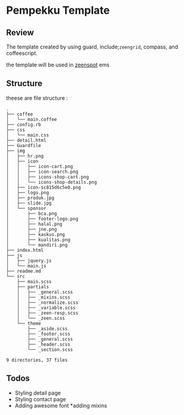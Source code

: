 # Pempekku Template

Review
------

The template created by using guard, include;`zeengrid`, compass, and coffeescript.

the template will be used in [zeenspot](http://zeenspot.com) ems

Structure
---------

theese are file structure : 

```
.
├── coffee
│   └── main.coffee
├── config.rb
├── css
│   └── main.css
├── detail.html
├── Guardfile
├── img
│   ├── hr.png
│   ├── icon
│   │   ├── icon-cart.png
│   │   ├── icon-search.png
│   │   ├── icons-shop-cart.png
│   │   └── icons-shop-details.png
│   ├── icon-sc815d6c5e0.png
│   ├── logo.png
│   ├── produk.jpg
│   ├── slide.jpg
│   └── sponsor
│       ├── bca.png
│       ├── footer-logo.png
│       ├── halal.png
│       ├── jne.png
│       ├── kaskus.png
│       ├── kualitas.png
│       └── mandiri.png
├── index.html
├── js
│   ├── jquery.js
│   └── main.js
├── readme.md
└── src
    ├── main.scss
    ├── partials
    │   ├── _general.scss
    │   ├── _mixins.scss
    │   ├── _normalize.scss
    │   ├── _variable.scss
    │   ├── _zeen-resp.scss
    │   └── _zeen.scss
    └── theme
        ├── _aside.scss
        ├── _footer.scss
        ├── _general.scss
        ├── _header.scss
        └── _section.scss

9 directories, 37 files
```

Todos
-----
* Styling detail page
* Styling contact page
* Adding awesome font
*adding mixins


